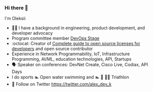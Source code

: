 ### Hi there 👋

I'm Oleksii

* 👷‍♂️ I have a background in engineering, product development, and developer advocacy
* Program committee member [DevOps Stage](https://devopsstage.com/program-committee/)
* :octocat: Creator of [Complete guide to open source licenses for developers](https://github.com/oborys/Complete-Guide-to-Open-Source-Licenses) and open source contributor
* Experience in Network Programmability, IoT, Infrastructure Programming, AI/ML, education technologies, API, Startups
* 🗣️ Speaker on conferences: DevNet Create, Cisco Live, Codiax, API Days
* I do sports 🏊 Open water swimming and 🏊 🚴‍ 🏃‍♂️ Triathlon
* 💜 Follow on Twitter https://twitter.com/alex_dev_k


